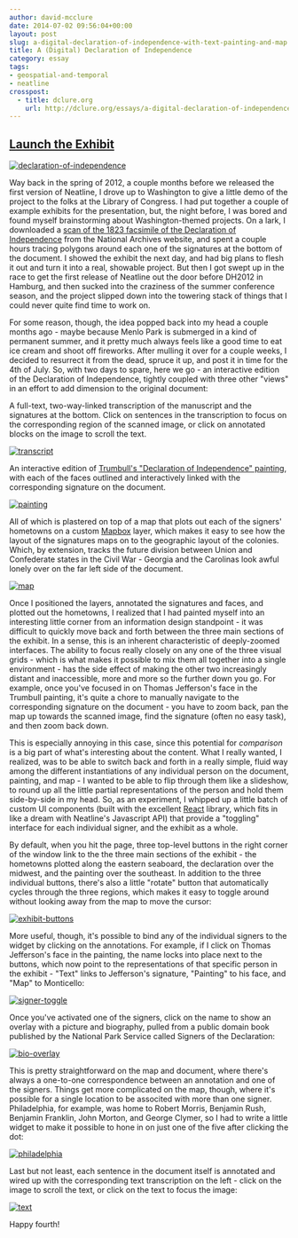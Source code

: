 ```yaml
---
author: david-mcclure
date: 2014-07-02 09:56:04+00:00
layout: post
slug: a-digital-declaration-of-independence-with-text-painting-and-map
title: A (Digital) Declaration of Independence
category: essay
tags:
- geospatial-and-temporal
- neatline
crosspost:
  - title: dclure.org
    url: http://dclure.org/essays/a-digital-declaration-of-independence-with-text-painting-and-map/
---
```



## [Launch the Exhibit](http://neatline.dclure.org/neatline/show/declaration-of-independence)



[![declaration-of-independence](http://dclure.org/wp-content/uploads/2014/07/declaration-of-independence-1024x610.jpg)](http://neatline.dclure.org/neatline/show/declaration-of-independence)

Way back in the spring of 2012, a couple months before we released the first version of Neatline, I drove up to Washington to give a little demo of the project to the folks at the Library of Congress. I had put together a couple of example exhibits for the presentation, but, the night before, I was bored and found myself brainstorming about Washington-themed projects. On a lark, I downloaded a [scan of the 1823 facsimile of the Declaration of Independence](http://www.archives.gov/exhibits/charters/declaration_transcript.html) from the National Archives website, and spent a couple hours tracing polygons around each one of the signatures at the bottom of the document. I showed the exhibit the next day, and had big plans to flesh it out and turn it into a real, showable project. But then I got swept up in the race to get the first release of Neatline out the door before DH2012 in Hamburg, and then sucked into the craziness of the summer conference season, and the project slipped down into the towering stack of things that I could never quite find time to work on.

For some reason, though, the idea popped back into my head a couple months ago - maybe because Menlo Park is submerged in a kind of permanent summer, and it pretty much always feels like a good time to eat ice cream and shoot off fireworks. After mulling it over for a couple weeks, I decided to resurrect it from the dead, spruce it up, and post it in time for the 4th of July. So, with two days to spare, here we go - an interactive edition of the Declaration of Independence, tightly coupled with three other "views" in an effort to add dimension to the original document:

A full-text, two-way-linked transcription of the manuscript and the signatures at the bottom. Click on sentences in the transcription to focus on the corresponding region of the scanned image, or click on annotated blocks on the image to scroll the text.

[![transcript](http://dclure.org/wp-content/uploads/2014/07/transcript-1024x620.jpg)](http://dclure.org/wp-content/uploads/2014/07/transcript.jpg)




An interactive edition of [Trumbull's "Declaration of Independence" painting](http://en.wikipedia.org/wiki/Trumbull%27s_Declaration_of_Independence), with each of the faces outlined and interactively linked with the corresponding signature on the document.

[![painting](http://dclure.org/wp-content/uploads/2014/07/painting1-1024x616.jpg)](http://dclure.org/wp-content/uploads/2014/07/painting1.jpg)




All of which is plastered on top of a map that plots out each of the signers' hometowns on a custom [Mapbox](https://www.mapbox.com) layer, which makes it easy to see how the layout of  the signatures maps on to the geographic layout of the colonies. Which, by extension, tracks the future division between Union and Confederate states in the Civil War - Georgia and the Carolinas look awful lonely over on the far left side of the document.

[![map](http://dclure.org/wp-content/uploads/2014/07/map1-1024x615.jpg)](http://dclure.org/wp-content/uploads/2014/07/map1.jpg)





Once I positioned the layers, annotated the signatures and faces, and plotted out the hometowns, I realized that I had painted myself into an interesting little corner from an information design standpoint - it was difficult to quickly move back and forth between the three main sections of the exhibit. In a sense, this is an inherent characteristic of deeply-zoomed interfaces. The ability to focus really closely on any one of the three visual grids - which is what makes it possible to mix them all together into a single environment - has the side effect of making the other two increasingly distant and inaccessible, more and more so the further down you go. For example, once you've focused in on Thomas Jefferson's face in the Trumbull painting, it's quite a chore to manually navigate to the corresponding signature on the document - you have to zoom back, pan the map up towards the scanned image, find the signature (often no easy task), and then zoom back down.

This is especially annoying in this case, since this potential for _comparison_ is a big part of what's interesting about the content. What I really wanted, I realized, was to be able to switch back and forth in a really simple, fluid way among the different instantiations of any individual person on the document, painting, and map - I wanted to be able to flip through them like a slideshow, to round up all the little partial representations of the person and hold them side-by-side in my head. So, as an experiment, I whipped up a little batch of custom UI components (built with the excellent [React](http://facebook.github.io/react/) library, which fits in like a dream with Neatline's Javascript API) that provide a "toggling" interface for each individual signer, and the exhibit as a whole.

By default, when you hit the page, three top-level buttons in the right corner of the window link to the the three main sections of the exhibit - the hometowns plotted along the eastern seaboard, the declaration over the midwest, and the painting over the southeast. In addition to the three individual buttons, there's also a little "rotate" button that automatically cycles through the three regions, which makes it easy to toggle around without looking away from the map to move the cursor:

[![exhibit-buttons](http://dclure.org/wp-content/uploads/2014/07/exhibit-buttons.jpg)](http://dclure.org/wp-content/uploads/2014/07/exhibit-buttons.jpg)

More useful, though, it's possible to bind any of the individual signers to the widget by clicking on the annotations. For example, if I click on Thomas Jefferson's face in the painting, the name locks into place next to the buttons, which now point to the representations of that specific person in the exhibit - "Text" links to Jefferson's signature, "Painting" to his face, and "Map" to Monticello:

[![signer-toggle](http://dclure.org/wp-content/uploads/2014/07/signer-toggle-1024x840.jpg)](http://dclure.org/wp-content/uploads/2014/07/signer-toggle.jpg)

Once you've activated one of the signers, click on the name to show an overlay with a picture and biography, pulled from a public domain book published by the National Park Service called Signers of the Declaration:

[![bio-overlay](http://dclure.org/wp-content/uploads/2014/07/bio-overlay-1024x624.jpg)](http://dclure.org/wp-content/uploads/2014/07/bio-overlay.jpg)

This is pretty straightforward on the map and document, where there's always a one-to-one correspondence between an annotation and one of the signers. Things get more complicated on the map, though, where it's possible for a single location to be associted with more than one signer. Philadelphia, for example, was home to Robert Morris, Benjamin Rush, Benjamin Franklin, John Morton, and George Clymer, so I had to write a little widget to make it possible to hone in on just one of the five after clicking the dot:

[![philadelphia](http://dclure.org/wp-content/uploads/2014/07/philadelphia-1024x377.jpg)](http://dclure.org/wp-content/uploads/2014/07/philadelphia.jpg)

Last but not least, each sentence in the document itself is annotated and wired up with the corresponding text transcription on the left - click on the image to scroll the text, or click on the text to focus the image:

[![text](http://dclure.org/wp-content/uploads/2014/07/text-1024x617.jpg)](http://dclure.org/wp-content/uploads/2014/07/text.jpg)

Happy fourth!
